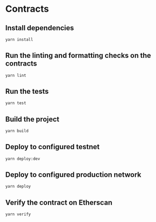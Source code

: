 # Contracts

## Install dependencies

```bash
yarn install
```

## Run the linting and formatting checks on the contracts

```bash
yarn lint
```

## Run the tests

```bash
yarn test
```

## Build the project

```bash
yarn build
```

## Deploy to configured testnet

```bash
yarn deploy:dev
```

## Deploy to configured production network

```bash
yarn deploy
```

## Verify the contract on Etherscan

```bash
yarn verify
```
